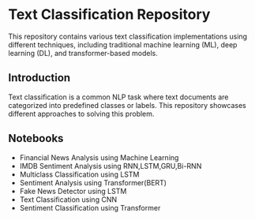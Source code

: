 # Text Classification Repository

This repository contains various text classification implementations using different techniques, including traditional machine learning (ML), deep learning (DL), and transformer-based models.

## Introduction

Text classification is a common NLP task where text documents are categorized into predefined classes or labels. This repository showcases different approaches to solving this problem.
## Notebooks 
- Financial News Analysis using Machine Learning
- IMDB Sentiment Analysis using RNN,LSTM,GRU,Bi-RNN
- Multiclass Classification using LSTM
- Sentiment Analysis using Transformer(BERT)
- Fake News Detector using LSTM
- Text Classification using CNN
- Sentiment Classification using Transformer
